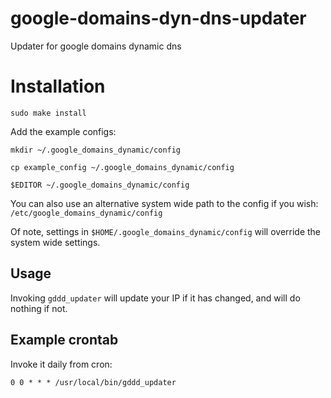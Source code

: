 # google-domains-dyn-dns-updater

Updater for google domains dynamic dns

# Installation

`sudo make install`

Add the example configs:

`mkdir ~/.google_domains_dynamic/config`

`cp example_config ~/.google_domains_dynamic/config`

`$EDITOR ~/.google_domains_dynamic/config`

You can also use an alternative system wide path to the config if you wish:
`/etc/google_domains_dynamic/config`

Of note, settings in `$HOME/.google_domains_dynamic/config` will override the system wide settings.

## Usage

Invoking `gddd_updater` will update your IP if it has changed, and will do nothing if not.

## Example crontab

Invoke it daily from cron:

```
0 0 * * * /usr/local/bin/gddd_updater
```

